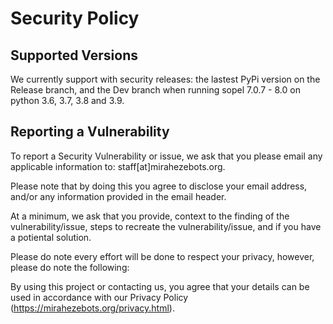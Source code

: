 # Security Policy

## Supported Versions

We currently support with security releases: the lastest PyPi version on the Release branch, and the Dev branch when running sopel 7.0.7 - 8.0 on python 3.6, 3.7, 3.8 and 3.9.


## Reporting a Vulnerability


To report a Security Vulnerability or issue, we ask that you please email any applicable information to: staff[at]mirahezebots.org.

Please note that by doing this you agree to disclose your email address, and/or any information provided in the email header.

At a minimum, we ask that you provide, context to the finding of the vulnerability/issue, steps to recreate the vulnerability/issue, and if you have a potiental solution.

Please do note every effort will be done to respect your privacy, however, please do note the following:

By using this project or contacting us, you agree that your details can be used in accordance with our Privacy Policy (https://mirahezebots.org/privacy.html).
